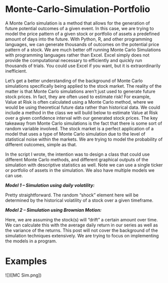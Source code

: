 # Monte-Carlo-Simulation-Portfolio
A Monte Carlo simulation is a method that allows for the generation of future potential outcomes of a given event. In this case, we are trying to model the price pattern of a given stock or portfolio of assets a predefined amount of days into the future. With Python, R, and other programming languages, we can generate thousands of outcomes on the potential price pattern of a stock. We are much better off running Monte Carlo Simulations with programming languages rather than Excel. Excel simply does not provide the computational necessary to efficiently and quickly run thousands of trials. You could use Excel if you want, but it is extraordinarily inefficient.

Let’s get a better understanding of the background of Monte Carlo simulations specifically being applied to the stock market. The reality of the matter is that Monte Carlo simulations aren’t just used to generate future stock prices. In fact, they are often used to estimate risk! For example, Value at Risk is often calculated using a Monte Carlo method, where we would be using theoretical future data rather than historical data. We could include a method in the class we will build below to estimate Value at Risk over a given confidence interval with our generated stock prices. The key takeaway from Monte Carlo simulations is the fact that there is some sort of random variable involved. The stock market is a perfect application of a model that uses a type of Monte Carlo simulation due to the level of statistical noise within the markets. We are trying to model the probability of different outcomes, simple as that.

In the script I wrote, the intention was to design a class that could use different Monte Carlo methods, and different graphical outputs of the simulation with descriptive statistics as well. Note we can use a single ticker or portfolio of assets in the simulation. We also have multiple models we can use.

***Model 1 – Simulation using daily volatility:***

Pretty straightforward. The random “shock” element here will be determined by the historical volatility of a stock over a given timeframe.

***Model 2 – Simulation using Brownian Motion:***

Here, we are assuming the stock(s) will “drift” a certain amount over time. We can calculate this with the average daily return in our series as well as the variance of the returns. This post will not cover the background of the simulation techniques extensively. We are trying to focus on implementing the models in a program.

# Examples
![]([MC Sim.png])

